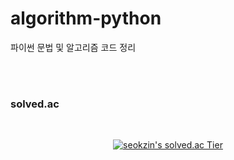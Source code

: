 # algorithm-python

파이썬 문법 및 알고리즘 코드 정리

<br />
<br />

### solved.ac

<br />

<div align="center">

[![seokzin's solved.ac Tier](http://mazassumnida.wtf/api/v2/generate_badge?boj=seokzin)](https://solved.ac/seokzin)

</div>
